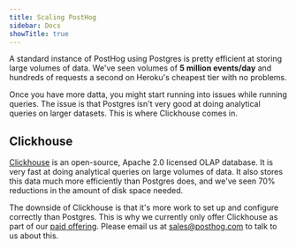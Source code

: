```yaml
---
title: Scaling PostHog
sidebar: Docs
showTitle: true
---
```


A standard instance of PostHog using Postgres is pretty efficient at storing large volumes of data. We've seen volumes of **5 million events/day** and hundreds of requests a second on Heroku's cheapest tier with no problems.

Once you have more datta, you might start running into issues while running queries. The issue is that Postgres isn't very good at doing analytical queries on larger datasets. This is where Clickhouse comes in.

## Clickhouse

[Clickhouse](https://clickhouse.tech) is an open-source, Apache 2.0 licensed OLAP database. It is very fast at doing analytical queries on large volumes of data. It also stores this data much more efficiently than Postgres does, and we've seen 70% reductions in the amount of disk space needed.

The downside of Clickhouse is that it's more work to set up and configure correctly than Postgres. This is why we currently only offer Clickhouse as part of our [paid offering](/pricing). Please email us at [sales@posthog.com](mailto:sales@posthog.com) to talk to us about this.

